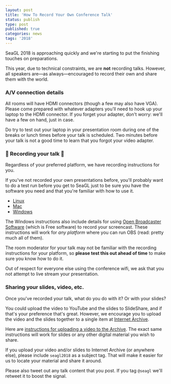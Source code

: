 ```yaml
---
layout: post
title: 'How To Record Your Own Conference Talk'
status: publish
type: post
published: true
categories: news
tags: '2018'
---
```


SeaGL 2018 is approaching quickly and we're starting to put the finishing touches on preparations.

This year, due to technical constraints, we are **not** recording talks. However, all speakers are—as always—encouraged to record their own and share them with the world.

### A/V connection details

All rooms will have HDMI connectors (though a few may also have VGA). Please come prepared with whatever adapters you'll need to hook up your laptop to the HDMI connector. If you forget your adapter, don't worry: we'll have a few on hand, just in case.

Do try to test out your laptop in your presentation room during one of the breaks or lunch times before your talk is scheduled. Two minutes before your talk is not a good time to learn that you forgot your video adapter.

### 🎥 Recording your talk 🎥

Regardless of your preferred platform, we have recording instructions for you.

If you've not recorded your own presentations before, you'll probably want to do a test run before you get to SeaGL just to be sure you have the software you need and that you're familiar with how to use it.

* [Linux](https://opensource.com/business/15/11/how-record-screencasts)
* [Mac](https://anonymoushash.vmbrasseur.com/2016/12/04/how-to-record-a-presentation-screencast-video-using-quicktime/)
* [Windows](https://www.howtogeek.com/183231/how-to-record-your-desktop-and-create-a-screencast-on-windows/)

The Windows instructions also include details for using [Open Broadcaster Software](https://obsproject.com/) (which is Free software) to record your screencast. These instructions will work for _any platform_ where you can run OBS (read: pretty much all of them).

The room moderator for your talk may not be familiar with the recording instructions for your platform, so **please test this out ahead of time** to make sure you know how to do it.

Out of respect for everyone else using the conference wifi, we ask that you not attempt to live stream your presentation.

### Sharing your slides, video, etc.

Once you've recorded your talk, what do you do with it? Or with your slides?

You could upload the video to YouTube and the slides to SlideShare, and if that's your preference that's great. However, we encourage you to upload the video and the slides together to a single item at [Internet Archive](https://archive.org).

Here are [instructions for uploading a video to the Archive](https://anonymoushash.vmbrasseur.com/2016/07/25/uploading-a-video-to-internet-archive/). The exact same instructions will work for slides or any other digital material you wish to share.

If you upload your video and/or slides to Internet Archive (or anywhere else), please include `seagl2018` as a subject tag. That will make it easier for us to locate your material and share it around.

Please also tweet out any talk content that you post. If you tag `@seagl` we'll retweet it to boost the signal.
